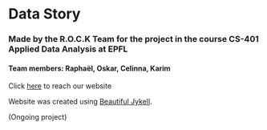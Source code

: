 # Data Story

### Made by the R.O.C.K Team for the project in the course CS-401 Applied Data Analysis at EPFL

#### Team members: Raphaël, Oskar, Celinna, Karim

Click [here](https://ohallstrom.github.io/data-story/) to reach our website

Website was created using [Beautiful Jykell](https://github.com/daattali/beautiful-jekyll).

(Ongoing project)

